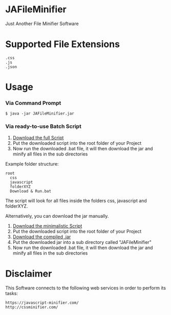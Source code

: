 # JAFileMinifier
Just Another File Minifier Software

# Supported File Extensions

```
.css
.js
.json
```
# Usage

### Via Command Prompt
```$ java -jar JAFileMinifier.jar```

### Via ready-to-use Batch Script
1. [Download the full Script](https://github.com/TheBusyBiscuit/JAFileMinifier/raw/master/batch/Download%20%26%20Run.bat)
2. Put the downloaded script into the root folder of your Project
3. Now run the downloaded .bat file, it will then download the jar and minify all files in the sub directories

Example folder structure:
```
root
  css
  javascript
  folderXYZ
  Download & Run.bat
```

The script will look for all files inside the folders css, javascript and folderXYZ.
  
Alternatively, you can download the jar manually.

1. [Download the minimalistic Script](https://github.com/TheBusyBiscuit/JAFileMinifier/raw/master/batch/Download%20%26%20Run.bat)
2. Put the downloaded script into the root folder of your Project
3. [Download the compiled .jar](https://github.com/TheBusyBiscuit/JAFileMinifier/raw/master/dist/JAFileMinifier.jar)
4. Put the downloaded jar into a sub directory called "JAFileMinifier"
5. Now run the downloaded .bat file, it will then download the jar and minify all files in the sub directories

# Disclaimer

This Software connects to the following web services in order to perform its tasks:

```
https://javascript-minifier.com/
http://cssminifier.com/
```

